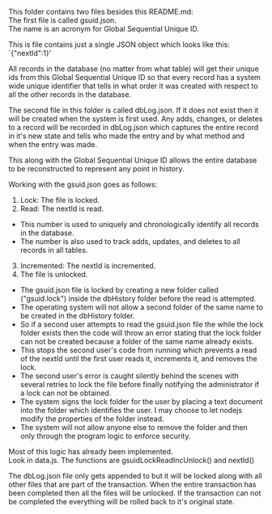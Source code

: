 This folder contains two files besides this README.md:  
The first file is called gsuid.json.  
The name is an acronym for Global Sequential Unique ID.  

This is file contains just a single JSON object which looks like this: `{"nextId":1}'  

All records in the database (no matter from what table) will get their unique ids from this Global Sequential Unique ID so that every record has a system wide unique identifier that tells in what order it was created with respect to all the other records in the database. 

The second file in this folder is called dbLog.json. If it does not exist then it will be created when the system is first used. Any adds, changes, or deletes to a record will be recorded in dbLog.json which captures the entire record in it's new state and tells who made the entry and by what method and when the entry was made.  

This along with the Global Sequential Unique ID allows the entire database to be reconstructed to represent any point in history.  

Working with the gsuid.json goes as follows:  
1. Lock: The file is locked.
2. Read: The nextId is read.  
  * This number is used to uniquely and chronologically identify all records in the database.  
  * The number is also used to track adds, updates, and deletes to all records in all tables.  
3. Incremented: The nextId is incremented.  
4. The file is unlocked.  

* The gsuid.json file is locked by creating a new folder called ("gsuid.lock") inside the dbHistory folder before the read is attempted.  
* The operating system will not allow a second folder of the same name to be created in the dbHistory folder.  
* So if a second user attempts to read the gsuid.json file the while the lock folder exists then the code will throw an error stating that the lock folder can not be created because a folder of the same name already exists.  
* This stops the second user's code from running which prevents a read of the nextId until the first user reads it, increments it, and removes the lock.  
* The second user's error is caught silently behind the scenes with several retries to lock the file before finally notifying the administrator if a lock can not be obtained.  
* The system signs the lock folder for the user by placing a text document into the folder which identifies the user. I may choose to let nodejs modify the properties of the folder instead.  
* The system will not allow anyone else to remove the folder and then only through the program logic to enforce security.  

Most of this logic has already been implemented.  
Look in data.js. The functions are gsuidLockReadIncUnlock() and nextId()  

The dbLog.json file only gets appended to but it will be locked along with all other files that are part of the transaction. When the entire transaction has been completed then all the files will be unlocked. If the transaction can not be completed the everything will be rolled back to it's original state.  

 

 
